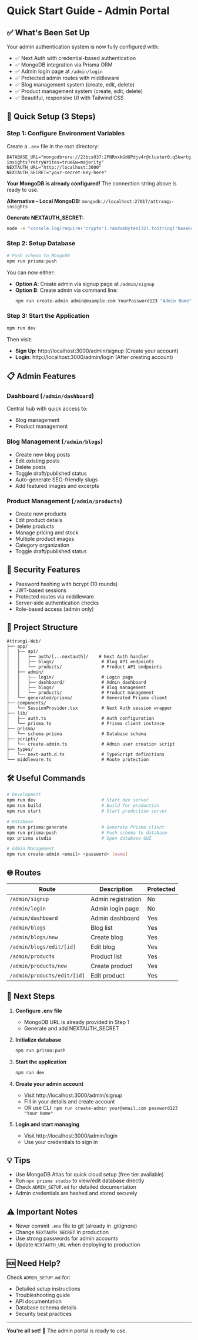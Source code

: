 # Quick Start Guide - Admin Portal

## ✅ What's Been Set Up

Your admin authentication system is now fully configured with:
- ✅ Next Auth with credential-based authentication
- ✅ MongoDB integration via Prisma ORM
- ✅ Admin login page at `/admin/login`
- ✅ Protected admin routes with middleware
- ✅ Blog management system (create, edit, delete)
- ✅ Product management system (create, edit, delete)
- ✅ Beautiful, responsive UI with Tailwind CSS

## 🚀 Quick Setup (3 Steps)

### Step 1: Configure Environment Variables

Create a `.env` file in the root directory:

```env
DATABASE_URL="mongodb+srv://23bcs037:2PNRnxkGdUPdjv4r@cluster0.q5kwrtg.mongodb.net/attrangi-insights?retryWrites=true&w=majority"
NEXTAUTH_URL="http://localhost:3000"
NEXTAUTH_SECRET="your-secret-key-here"
```

**Your MongoDB is already configured!** The connection string above is ready to use.

**Alternative - Local MongoDB:** `mongodb://localhost:27017/attrangi-insights`

**Generate NEXTAUTH_SECRET:**
```bash
node -e "console.log(require('crypto').randomBytes(32).toString('base64'))"
```

### Step 2: Setup Database

```bash
# Push schema to MongoDB
npm run prisma:push
```

You can now either:
- **Option A**: Create admin via signup page at `/admin/signup`
- **Option B**: Create admin via command line:
  ```bash
  npm run create-admin admin@example.com YourPassword123 "Admin Name"
  ```

### Step 3: Start the Application

```bash
npm run dev
```

Then visit:
- **Sign Up**: http://localhost:3000/admin/signup (Create your account)
- **Login**: http://localhost:3000/admin/login (After creating account)

## 📋 Admin Features

### Dashboard (`/admin/dashboard`)
Central hub with quick access to:
- Blog management
- Product management

### Blog Management (`/admin/blogs`)
- Create new blog posts
- Edit existing posts
- Delete posts
- Toggle draft/published status
- Auto-generate SEO-friendly slugs
- Add featured images and excerpts

### Product Management (`/admin/products`)
- Create new products
- Edit product details
- Delete products
- Manage pricing and stock
- Multiple product images
- Category organization
- Toggle draft/published status

## 🔐 Security Features

- Password hashing with bcrypt (10 rounds)
- JWT-based sessions
- Protected routes via middleware
- Server-side authentication checks
- Role-based access (admin only)

## 📁 Project Structure

```
Attrangi-Web/
├── app/
│   ├── api/
│   │   ├── auth/[...nextauth]/    # Next Auth handler
│   │   ├── blogs/                  # Blog API endpoints
│   │   └── products/               # Product API endpoints
│   ├── admin/
│   │   ├── login/                  # Login page
│   │   ├── dashboard/              # Admin dashboard
│   │   ├── blogs/                  # Blog management
│   │   └── products/               # Product management
│   └── generated/prisma/           # Generated Prisma client
├── components/
│   └── SessionProvider.tsx         # Next Auth session wrapper
├── lib/
│   ├── auth.ts                     # Auth configuration
│   └── prisma.ts                   # Prisma client instance
├── prisma/
│   └── schema.prisma               # Database schema
├── scripts/
│   └── create-admin.ts             # Admin user creation script
├── types/
│   └── next-auth.d.ts              # TypeScript definitions
└── middleware.ts                   # Route protection
```

## 🛠️ Useful Commands

```bash
# Development
npm run dev                         # Start dev server
npm run build                       # Build for production
npm run start                       # Start production server

# Database
npm run prisma:generate             # Generate Prisma client
npm run prisma:push                 # Push schema to database
npx prisma studio                   # Open database GUI

# Admin Management
npm run create-admin <email> <password> [name]
```

## 🌐 Routes

| Route | Description | Protected |
|-------|-------------|-----------|
| `/admin/signup` | Admin registration | No |
| `/admin/login` | Admin login page | No |
| `/admin/dashboard` | Admin dashboard | Yes |
| `/admin/blogs` | Blog list | Yes |
| `/admin/blogs/new` | Create blog | Yes |
| `/admin/blogs/edit/[id]` | Edit blog | Yes |
| `/admin/products` | Product list | Yes |
| `/admin/products/new` | Create product | Yes |
| `/admin/products/edit/[id]` | Edit product | Yes |

## 📝 Next Steps

1. **Configure .env file**
   - MongoDB URL is already provided in Step 1
   - Generate and add NEXTAUTH_SECRET

2. **Initialize database**
   ```bash
   npm run prisma:push
   ```

3. **Start the application**
   ```bash
   npm run dev
   ```

4. **Create your admin account**
   - Visit http://localhost:3000/admin/signup
   - Fill in your details and create account
   - OR use CLI: `npm run create-admin your@email.com password123 "Your Name"`

5. **Login and start managing**
   - Visit http://localhost:3000/admin/login
   - Use your credentials to sign in

## 💡 Tips

- Use MongoDB Atlas for quick cloud setup (free tier available)
- Run `npx prisma studio` to view/edit database directly
- Check `ADMIN_SETUP.md` for detailed documentation
- Admin credentials are hashed and stored securely

## ⚠️ Important Notes

- Never commit `.env` file to git (already in .gitignore)
- Change `NEXTAUTH_SECRET` in production
- Use strong passwords for admin accounts
- Update `NEXTAUTH_URL` when deploying to production

## 🆘 Need Help?

Check `ADMIN_SETUP.md` for:
- Detailed setup instructions
- Troubleshooting guide
- API documentation
- Database schema details
- Security best practices

---

**You're all set!** 🎉 The admin portal is ready to use.

